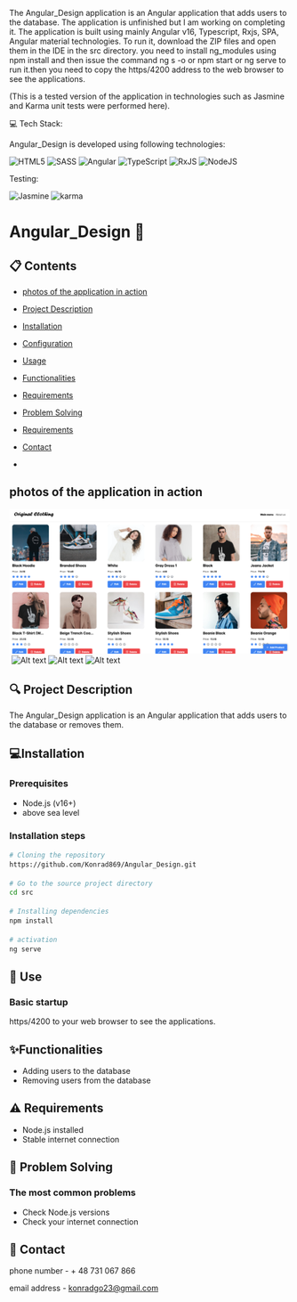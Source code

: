 The Angular_Design application is an Angular application that adds users to the database. The application is unfinished but I am working on completing it. The application is built using mainly Angular v16, Typescript, Rxjs, SPA, Angular material technologies. To run it, download the ZIP files and open them in the IDE in the src directory. you need to install ng_modules using npm install and then issue the command ng s -o or npm start or ng serve  to run it.then you need to copy the https/4200 address to the web browser to see the applications.

(This is a tested version of the application in technologies such as Jasmine and Karma unit tests were performed here).


💻 Tech Stack:



Angular_Design is developed using following technologies:



![HTML5](https://img.shields.io/badge/html5-%23E34F26.svg?style=for-the-badge&logo=html5&logoColor=white)   ![SASS](https://img.shields.io/badge/SASS-hotpink.svg?style=for-the-badge&logo=SASS&logoColor=white) ![Angular](https://img.shields.io/badge/angular-%23DD0031.svg?style=for-the-badge&logo=angular&logoColor=white) ![TypeScript](https://img.shields.io/badge/typescript-%23007ACC.svg?style=for-the-badge&logo=typescript&logoColor=white) ![RxJS](https://img.shields.io/badge/rxjs-%23B7178C.svg?style=for-the-badge&logo=reactivex&logoColor=white) ![NodeJS](https://img.shields.io/badge/node.js-6DA55F?style=for-the-badge&logo=node.js&logoColor=white)


Testing:


![Jasmine](https://img.shields.io/badge/jasmine-%238A4182.svg?style=for-the-badge&logo=jasmine&logoColor=white)
<img src="https://raw.githubusercontent.com/detain/svg-logos/780f25886640cef088af994181646db2f6b1a3f8/svg/karma.svg" alt="karma" width="40" height="40"/> </a> 


# Angular_Design 🚀

## 📋 Contents
- [photos of the application in action](#-photosoftheapplicationinaction)
- [Project Description](#-project-description)
- [Installation](#-installation)
- [Configuration](#-configuration)
- [Usage](#-use)
- [Functionalities](#-Functionalities)
- [Requirements](#-Requirements)
- [Problem Solving](#-ProblemSolving)
- [Requirements](#-Requirements)
- [Contact](#-Contact)

- 
##  photos of the application in action

<img src="zrzuty ekranu/Zrzut ekranu 2025-02-17 o 18.20.22.png" alt="Alt text">
<img src="zrzuty ekranu/Zrzut ekranu 2025-02-17 o 18.20.41.png alt="Alt text">
<img src="zrzuty ekranu/Zrzut ekranu 2025-02-17 o Zrzut ekranu 2025-02-17 o 18.20.52.png" alt="Alt text">
<img src="zrzuty ekranu/Zrzut ekranu 2025-02-17 o Zrzut ekranu 2025-02-17 o 18.21.13.png " alt="Alt text">
<img src="zrzuty ekranu/Zrzut ekranu 2025-02-17 o Zrzut ekranu 2025-02-17 o 18.21.24.png " alt="Alt text">


                

## 🔍 Project Description
The Angular_Design application is an Angular application that adds users to the database or removes them.

## 💻Installation

### Prerequisites
- Node.js (v16+)
- above sea level

### Installation steps
```bash
# Cloning the repository
https://github.com/Konrad869/Angular_Design.git

# Go to the source project directory
cd src

# Installing dependencies
npm install

# activation
ng serve
``` 

## 🚀 Use

### Basic startup
https/4200 to your web browser to see the applications.


## ✨Functionalities
- Adding users to the database
- Removing users from the database


## ⚠️ Requirements
- Node.js installed 
- Stable internet connection

## 🐞 Problem Solving

### The most common problems
   - Check Node.js versions
   - Check your internet connection

## 🤝 Contact
phone number - + 48 731 067 866

email address - konradgo23@gmail.com





